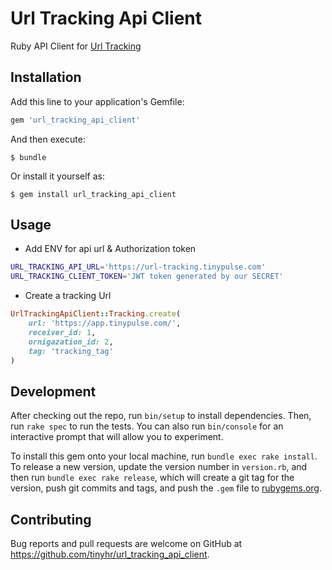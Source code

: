 # Url Tracking Api Client

Ruby API Client for [Url Tracking](https://url-tracking.tinypulse.com)

## Installation

Add this line to your application's Gemfile:

```ruby
gem 'url_tracking_api_client'
```

And then execute:

    $ bundle

Or install it yourself as:

    $ gem install url_tracking_api_client

## Usage

* Add ENV for api url & Authorization token
```bash
URL_TRACKING_API_URL='https://url-tracking.tinypulse.com'
URL_TRACKING_CLIENT_TOKEN='JWT token generated by our SECRET'
```

* Create a tracking Url
```ruby
UrlTrackingApiClient::Tracking.create(
	url: 'https://app.tinypulse.com/',
	receiver_id: 1,
	ornigazation_id: 2,
	tag: 'tracking_tag'
)
```

## Development

After checking out the repo, run `bin/setup` to install dependencies. Then, run `rake spec` to run the tests. You can also run `bin/console` for an interactive prompt that will allow you to experiment.

To install this gem onto your local machine, run `bundle exec rake install`. To release a new version, update the version number in `version.rb`, and then run `bundle exec rake release`, which will create a git tag for the version, push git commits and tags, and push the `.gem` file to [rubygems.org](https://rubygems.org).

## Contributing

Bug reports and pull requests are welcome on GitHub at https://github.com/tinyhr/url_tracking_api_client.
